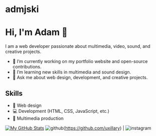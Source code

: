 # admjski

# Hi, I'm Adam 👋

I am a web developer passionate about multimedia, video, sound, and creative projects. 
- 🔭 I’m currently working on my portfolio website and open-source contributions.
- 🌱 I’m learning new skills in multimedia and sound design.
- 💬 Ask me about web design, development, and creative projects.

## Skills
- 🎨 Web design
- 💻 Development (HTML, CSS, JavaScript, etc.)
- 🎥 Multimedia production

[![My GitHub Stats](https://github-readme-stats.vercel.app/api?username=uxillary&show_icons=true&theme=dracula)](https://github.com/uxillary)
![github](https://img.shields.io/badge/GitHub-000000?style=for-the-badge&logo=GitHub&logoColor=white)(https://github.com/uxillary) | 
![instagram](https://img.shields.io/badge/Instagram-E4405F?style=for-the-badge&logo=Instagram&logoColor=white)
